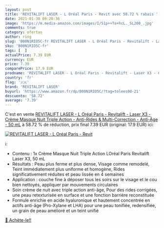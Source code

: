 ```yaml
---
layout: post
title: 'REVITALIFT LASER - L Oréal Paris - Revit avec 58.72 % rabais '
date: 2021-01-30 09:20:36
image: 'https://m.media-amazon.com/images/I/51p++To+hcL._SL200_.jpg'
comments: true
category: ofertas
author: ring
slug: 'B00N1RIO5C-fr REVITALIFT LASER - L Oréal Paris - Revitalift - Laser X3 -...'
sku: 'B00N1RIO5C-fr'
tags: [  ]
actualPrice: 7.39 EUR
currency: EUR
price: 7.39
comparePrice: 17.9 EUR
prodname: 'REVITALIFT LASER - L Oréal Paris - Revitalift - Laser X3 - Crème Masque Nuit Triple Action - Anti-Rides & Multi-Correction - Anti-Âge - 50 mL'
country: 'fr'
flag: '🇫🇷'
brand: 'REVITALIFT LASER'
buyurl: 'https://www.amazon.fr/dp/B00N1RIO5C/?tag=tolees0d-21'
descuento: '58.72'
average: '7.39'
---
```


C'est en vente [REVITALIFT LASER - L Oréal Paris - Revitalift - Laser X3 - Crème Masque Nuit Triple Action - Anti-Rides & Multi-Correction - Anti-Âge - 50 mL](https://www.amazon.fr/dp/B00N1RIO5C/?tag=tolees0d-21)  à  58.72 % de réduction, prix final  7.39 EUR (original: 17.9 EUR) ici:

[![REVITALIFT LASER - L Oréal Paris - Revit](https://m.media-amazon.com/images/I/51p++To+hcL._SL200_.jpg)](https://www.amazon.fr/dp/B00N1RIO5C/?tag=tolees0d-21)

ℹ️:

- Contenu : 1x Crème Masque Nuit Triple Action LOréal Paris Revitalift Laser X3, 50 mL
- Résultats : Peau plus ferme et plus dense, Visage comme remodelé, Teint immédiatement plus uniforme et homogène, Rides significativement réduites et peau lissée en 4 semaines
- Application : couche fine à déposer tous les soirs sur le visage et le cou bien nettoyés, appliquer par mouvements circulaires
- Soin crème de nuit avec triple action anti-âge, Pour des rides corrigées, une peau retexturisée en surface et une fonction barrière reconstituée
- Formule enrichie en acide hyaluronique et hautement concentrée en actifs anti-âge (Pro-Xylane et LHA) pour une peau tonifiée, redensifiée, un grain de peau amélioré et un teint unifié

[🛒 Achète-le!!](https://www.amazon.fr/dp/B00N1RIO5C/?tag=tolees0d-21)
